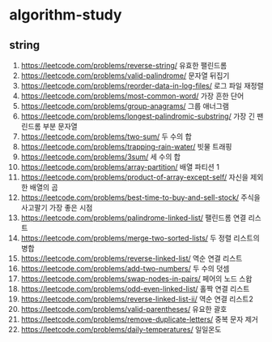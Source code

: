 # algorithm-study
## string
1. https://leetcode.com/problems/reverse-string/ 유효한 팰린드롬
2. https://leetcode.com/problems/valid-palindrome/ 문자열 뒤집기
3. https://leetcode.com/problems/reorder-data-in-log-files/ 로그 파일 재정렬
4. https://leetcode.com/problems/most-common-word/ 가장 흔한 단어
5. https://leetcode.com/problems/group-anagrams/ 그룹 애너그램
6. https://leetcode.com/problems/longest-palindromic-substring/ 가장 긴 팬린드롬 부분 문자열
7. https://leetcode.com/problems/two-sum/ 두 수의 합
8. https://leetcode.com/problems/trapping-rain-water/ 빗물 트래핑
9. https://leetcode.com/problems/3sum/ 세 수의 합
10. https://leetcode.com/problems/array-partition/ 배열 파티션 1
11. https://leetcode.com/problems/product-of-array-except-self/ 자신을 제외한 배열의 곱
12. https://leetcode.com/problems/best-time-to-buy-and-sell-stock/ 주식을 사고팔기 가장 좋은 시점
13. https://leetcode.com/problems/palindrome-linked-list/ 팰린드롬 연결 리스트
14. https://leetcode.com/problems/merge-two-sorted-lists/ 두 정렬 리스트의 병합
15. https://leetcode.com/problems/reverse-linked-list/ 역순 연결 리스트
16. https://leetcode.com/problems/add-two-numbers/ 두 수의 덧셈
17. https://leetcode.com/problems/swap-nodes-in-pairs/ 페어의 노드 스왑
18. https://leetcode.com/problems/odd-even-linked-list/ 홀짝 연결 리스트
19. https://leetcode.com/problems/reverse-linked-list-ii/ 역순 연결 리스트2
20. https://leetcode.com/problems/valid-parentheses/ 유요한 괄호
21. https://leetcode.com/problems/remove-duplicate-letters/ 중복 문자 제거
22. https://leetcode.com/problems/daily-temperatures/ 일일온도